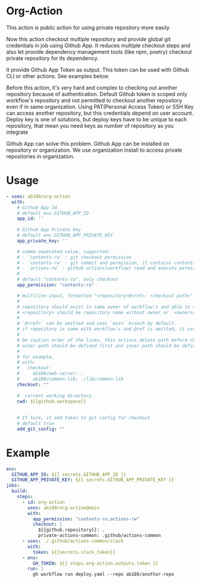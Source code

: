 # Org-Action
This action is public action for using private repository more easily

Now this action checkout multiple repository and provide global git credentials in job using Github App.
It reduces multiple checkout steps and also let provide dependency management tools (like npm, poetry) checkout private repository for its dependency.

It provide Github App Token as output. This token can be used with Github CLI or other actions. See examples below.

Before this action, it's very hard and complex to checking out another repository because of authentication.
Default Github token is scoped only workflow's repository and not permitted to checkout another repository even if in same organization.
Using PAT(Personal Access Token) or SSH Key can access another repository, but this credentials depend on user account.
Deploy key is one of solutions, but deploy keys have to be unique to each repository, that mean you need keys as number of repository as you integrate

Github App can solve this problem. Github App can be installed on repository or organization.
We use organization install to access private repositories in organization.

# Usage

```yaml
- uses: ab180/org-action
  with:
    # Github App Id
    # default env.GITHUB_APP_ID
    app_id: ''
    
    # Github App Private Key
    # default env.GITHUB_APP_PRIVATE_KEY
    app_private_key: ''

    # comma-seperated value, supported:
    # - `contents-ro` : git checkout permission
    # - `contents-rw` : git commit and permission, it contains contents-ro also
    # - `actions-rw` : github actions(workflow) read and execute permission
    # 
    # default "contents-ro", only checkout
    app_permission: "contents-ro"

    # multiline-input, formatted "<repository>@<ref>: <checkout path>"
    #    
    # repository should exist in same owner of workflow's and able to read with github app token
    # <repository> should be repository name without owner or `<owner>/<name>`
    #    
    # `@<ref>` can be omitted and uses `main` branch by default.
    # if repository is same with workflow's and @ref is omitted, it uses github.ref instead.
    #    
    # be caution order of the lines, this actions delete path before checkout to avoid conflict.
    # outer path should be defined first and inner path should be defined last.
    #    
    # for example,
    # with:
    #   checkout:
    #     ab180/web-server: .
    #     ab180/common-lib: ./lib/common-lib
    checkout: ""
    
    #  current working directory.
    cwd: ${{github.workspace}}
    
  
    # If ture, it add token to git config for checkout
    # default true
    add_git_config: ""
```


# Example
```yaml
env:
  GITHUB_APP_ID: ${{ secrets.GITHUB_APP_ID }}
  GITHUB_APP_PRIVATE_KEY: ${{ secrets.GITHUB_APP_PRIVATE_KEY }}
jobs:
  build:
    steps:
      - id: org-action
        uses: ab180/org-action@main
        with:
          app_permission: "contents-ro,actions-rw"
          checkout: |
            ${{github.repository}}: .
            private-actions-common: .github/actions-common
      - uses: ./.github/actions-common/slack
        with:
          token: ${{secrets.slack_token}}
      - env:
          GH_TOKEN: ${{ steps.org-action.outputs.token }}
        run: |
          gh workflow run deploy.yaml --repo ab180/anothor-repo
```
